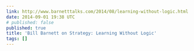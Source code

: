 ```yaml
---
link: http://www.barnetttalks.com/2014/08/learning-without-logic.html
date: 2014-09-01 19:38 UTC
# published: false
published: true
title: 'Bill Barnett on Strategy: Learning Without Logic'
tags: []
---
```



